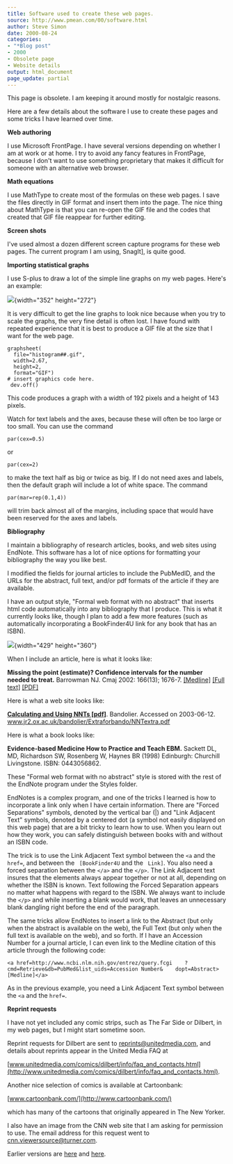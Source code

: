 ```yaml
---
title: Software used to create these web pages.
source: http://www.pmean.com/00/software.html
author: Steve Simon
date: 2000-08-24
categories:
- "*Blog post"
- 2000
- Obsolete page
- Website details
output: html_document
page_update: partial
---
```


This page is obsolete. I am keeping it around mostly for nostalgic reasons.

Here are a few details about the software I use to create these pages and some tricks I have learned over time.

<!---More--->

**Web authoring**

I use Microsoft FrontPage. I have several versions depending on whether I am at work or at home. I try to avoid any fancy features in FrontPage, because I don't want to use something proprietary that makes it difficult for someone with an alternative web browser.

**Math equations**

I use MathType to create most of the formulas on these web pages. I save the files directly in GIF format and insert them into the page. The nice thing about MathType is that you can re-open the GIF file and the codes that created that GIF file reappear for further editing.

**Screen shots**

I've used almost a dozen different screen capture programs for these web pages. The current program I am using, SnagIt], is quite good.

**Importing statistical graphs**

I use S-plus to draw a lot of the simple line graphs on my web pages. Here's an example:

![](http://www.pmean.com/images/03/mle1a.gif){width="352" height="272"}

It is very difficult to get the line graphs to look nice because when you try to scale the graphs, the very fine detail is often lost. I have found with repeated experience that it is best to produce a GIF file at the size that I want for the web page.

```{}
graphsheet(
  file="histogram##.gif", 
  width=2.67,
  height=2,
  format="GIF")
# insert graphics code here.
 dev.off()
```

This code produces a graph with a width of 192 pixels and a height of 143 pixels.

Watch for text labels and the axes, because these will often be too large or too small. You can use the command

`par(cex=0.5)`

or

`par(cex=2)`

to make the text half as big or twice as big. If I do not need axes and labels, then the default graph will include a lot of white space. The command

`par(mar=rep(0.1,4))`

will trim back almost all of the margins, including space that would have been reserved for the axes and labels.

**Bibliography**

I maintain a bibliography of research articles, books, and web sites using EndNote. This software has a lot of nice options for formatting your bibliography the way you like best.

I modified the fields for journal articles to include the PubMedID, and the URLs for the abstract, full text, and/or pdf formats of the article if they are available.

I have an output style, "Formal web format with no abstract" that inserts html code automatically into any bibliography that I produce. This is what it currently looks like, though I plan to add a few more features (such as automatically incorporating a BookFinder4U link for any book that has an ISBN).

![](http://www.pmean.com/images/00/software1.gif){width="429" height="360"}

When I include an article, here is what it looks like:

**Missing the point (estimate)? Confidence intervals for the number needed to treat.** Barrowman NJ. Cmaj 2002: 166(13); 1676-7. [[Medline]](http://www.ncbi.nlm.nih.gov/entrez/query.fcgi?cmd=Retrieve&db=PubMed&list_uids=12126323&dopt=Abstract) [[Full text]](http://www.cmaj.ca/cgi/content/full/166/13/1676) [[PDF]](http://www.cmaj.ca/cgi/reprint/166/13/1676.pdf)

Here is what a web site looks like:

**[Calculating and Using NNTs [pdf]](http://www.jr2.ox.ac.uk/bandolier/Extraforbando/NNTextra.pdf)**. Bandolier. Accessed on 2003-06-12. www.jr2.ox.ac.uk/bandolier/Extraforbando/NNTextra.pdf

Here is what a book looks like:

**Evidence-based Medicine How to Practice and Teach EBM.** Sackett
DL, MD, Richardson SW, Rosenberg W, Haynes BR (1998) Edinburgh:
Churchill Livingstone. ISBN: 0443056862.

These "Formal web format with no abstract" style is stored with the rest of the EndNote program under the Styles folder.

EndNotes is a complex program, and one of the tricks I learned is how to incorporate a link only when I have certain information. There are "Forced Separations" symbols, denoted by the vertical bar (|) and "Link Adjacent Text" symbols, denoted by a centered dot (a symbol not easily displayed on this web page) that are a bit tricky to learn how to use. When you learn out how they work, you can safely distinguish between books with and without an ISBN code.

The trick is to use the Link Adjacent Text symbol between the `<a` and the ` href=`, and between the ` [BookFinder4U` and the ` Link]`. You also need a forced separation between the `</a>` and the `</p>`. The Link Adjacent text insures that the elements always appear together or not at all, depending on whether the ISBN is known. Text following the Forced Separation appears no matter what happens with regard to the ISBN. We always want to include the `</p>` and while inserting a blank would work, that leaves an unnecessary blank dangling right before the end of the paragraph.

The same tricks allow EndNotes to insert a link to the Abstract (but only when the abstract is available on the web), the Full Text (but only when the full text is available on the web), and so forth. If I have an Accession Number for a journal article, I can even link to the Medline citation of this article through the following code:

`<a href=http://www.ncbi.nlm.nih.gov/entrez/query.fcgi    ?cmd=Retrieve&db=PubMed&list_uids=Accession Number&    dopt=Abstract>[Medline]</a>`

As in the previous example, you need a Link Adjacent Text symbol between the `<a` and the `href=`.

**Reprint requests**

I have not yet included any comic strips, such as The Far Side or Dilbert, in my web pages, but I might start sometime soon.

Reprint requests for Dilbert are sent to <reprints@unitedmedia.com>, and details about reprints appear in the United Media FAQ at

[www.unitedmedia.com/comics/dilbert/info/faq_and_contacts.html](http://www.unitedmedia.com/comics/dilbert/info/faq_and_contacts.html).

Another nice selection of comics is available at Cartoonbank:

[www.cartoonbank.com/](http://www.cartoonbank.com/)

which has many of the cartoons that originally appeared in The New Yorker.

I also have an image from the CNN web site that I am asking for permission to use. The email address for this request went to cnn.viewersource@turner.com.

Earlier versions are [here][sim1] and [here][sim2].
 
[sim1]: http://www.pmean.com/00/software.html
[sim2]: http://new.pmean.com/web-page-software/
 
